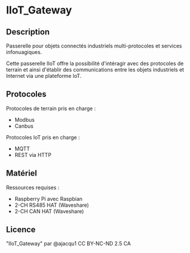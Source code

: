 # IIoT_Gateway

## Description

Passerelle pour objets connectés industriels multi-protocoles et services infonuagiques.

Cette passerelle IIoT offre la possibilité d'intéragir avec des protocoles de terrain et ainsi d'établir des communications entre les objets industriels et Internet via une plateforme IoT.

## Protocoles

Protocoles de terrain pris en charge :
- Modbus
- Canbus

Protocoles IoT pris en charge :
- MQTT
- REST via HTTP

## Matériel

Ressources requises :
- Raspberry Pi avec Raspbian
- 2-CH RS485 HAT (Waveshare)
- 2-CH CAN HAT (Waveshare)


## Licence

"IIoT_Gateway" par @ajacqu1 CC BY-NC-ND 2.5 CA
